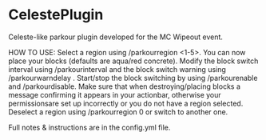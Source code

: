 # CelestePlugin
 
Celeste-like parkour plugin developed for the MC Wipeout event.


HOW TO USE:
Select a region using /parkourregion <1-5>. You can now place your blocks (defaults are aqua/red concrete).
Modify the block switch interval using /parkourinterval <ticks> and the block switch warning using /parkourwarndelay <ticks>.
Start/stop the block switching by using /parkourenable and /parkourdisable.
Make sure that when destroying/placing blocks a message confirming it appears in your actionbar, otherwise your permissionsare set up incorrectly or you do not have a region selected.
Deselect a region using /parkourregion 0 or switch to another one.

Full notes & instructions are in the config.yml file.
